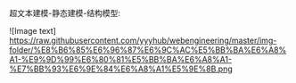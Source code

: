 超文本建模-静态建模-结构模型:

![Image text] https://raw.githubusercontent.com/yyyhub/webengineering/master/img-folder/%E8%B6%85%E6%96%87%E6%9C%AC%E5%BB%BA%E6%A8%A1-%E9%9D%99%E6%80%81%E5%BB%BA%E6%A8%A1-%E7%BB%93%E6%9E%84%E6%A8%A1%E5%9E%8B.png
